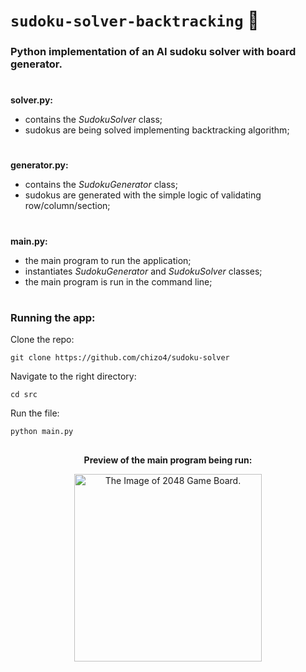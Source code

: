 # ```sudoku-solver-backtracking``` 🧠

### Python implementation of an AI sudoku solver with board generator.

#

<b>solver.py:</b>
- contains the <i>SudokuSolver</i> class;
- sudokus are being solved implementing backtracking algorithm;

#

<b>generator.py:</b>
- contains the <i>SudokuGenerator</i> class;
- sudokus are generated with the simple logic of validating row/column/section;

#

<b>main.py:</b>
- the main program to run the application;
- instantiates <i>SudokuGenerator</i> and <i>SudokuSolver</i> classes;
- the main program is run in the command line;

#

### Running the app:

Clone the repo:

```
git clone https://github.com/chizo4/sudoku-solver
```

Navigate to the right directory:

```
cd src
```

Run the file:

```
python main.py
```

##

<p align="center">
  <b>Preview of the main program being run:</b>
</p>


<p align="center">
  <img src="images/board_ex.png" width="300" alt="The Image of 2048 Game Board."/>
</p>
